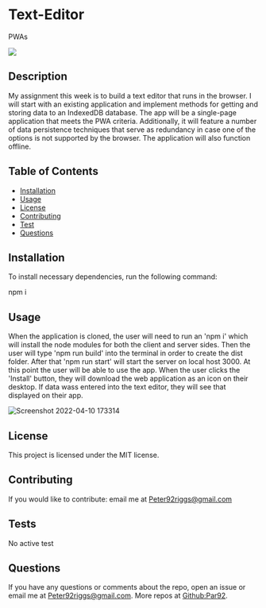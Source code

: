 # Text-Editor
PWAs

![](https://img.shields.io/badge/label-MIT-green)
  ## Description 
  My assignment this week is to build a text editor that runs in the browser. I will start with an existing application and implement methods for getting and storing data to an IndexedDB database. The app will be a single-page application that meets the PWA criteria. Additionally, it will feature a number of data persistence techniques that serve as redundancy in case one of the options is not supported by the browser. The application will also function offline.

  ## Table of Contents
  * [Installation](#installation)
  * [Usage](#usage)
  * [License](#license)
  * [Contributing](#contributing)
  * [Test](#tests)
  * [Questions](#questions)

  ## Installation

  To install necessary dependencies, run the following command:

  npm i

  ## Usage

  When the application is cloned, the user will need to run an 'npm i' which will install the node modules for both the client and server sides. Then the user will type 'npm run build' into the terminal in order to create the dist folder. After that 'npm run start' will start the server on local host 3000. At this point the user will be able to use the app. When the user clicks the 'Install' button, they will download the web application as an icon on their desktop. If data wass entered into the text editor, they will see that displayed on their app. 
  
  ![Screenshot 2022-04-10 173314](https://user-images.githubusercontent.com/97469705/162644717-675b979e-972c-4e20-ab98-9cc83d68e065.png)



  ## License
  This project is licensed under the MIT license.

  ## Contributing
  If you would like to contribute:
  email me at Peter92riggs@gmail.com

  ## Tests
  No active test
  
  ## Questions
  If you have any questions or comments about the repo, open an issue or email me at Peter92riggs@gmail.com.
  More repos at [Github:Par92](https://github.com/Par92).
